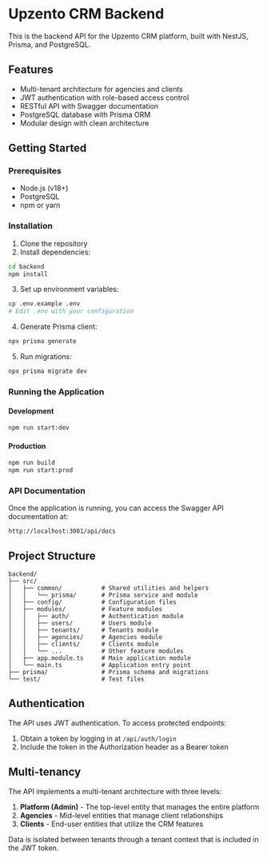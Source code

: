 # Upzento CRM Backend

This is the backend API for the Upzento CRM platform, built with NestJS, Prisma, and PostgreSQL.

## Features

- Multi-tenant architecture for agencies and clients
- JWT authentication with role-based access control
- RESTful API with Swagger documentation
- PostgreSQL database with Prisma ORM
- Modular design with clean architecture

## Getting Started

### Prerequisites

- Node.js (v18+)
- PostgreSQL
- npm or yarn

### Installation

1. Clone the repository
2. Install dependencies:

```bash
cd backend
npm install
```

3. Set up environment variables:

```bash
cp .env.example .env
# Edit .env with your configuration
```

4. Generate Prisma client:

```bash
npx prisma generate
```

5. Run migrations:

```bash
npx prisma migrate dev
```

### Running the Application

#### Development

```bash
npm run start:dev
```

#### Production

```bash
npm run build
npm run start:prod
```

### API Documentation

Once the application is running, you can access the Swagger API documentation at:

```
http://localhost:3001/api/docs
```

## Project Structure

```
backend/
├── src/
│   ├── common/           # Shared utilities and helpers
│   │   └── prisma/       # Prisma service and module
│   ├── config/           # Configuration files
│   ├── modules/          # Feature modules
│   │   ├── auth/         # Authentication module
│   │   ├── users/        # Users module
│   │   ├── tenants/      # Tenants module
│   │   ├── agencies/     # Agencies module
│   │   ├── clients/      # Clients module
│   │   └── ...           # Other feature modules
│   ├── app.module.ts     # Main application module
│   └── main.ts           # Application entry point
├── prisma/               # Prisma schema and migrations
└── test/                 # Test files
```

## Authentication

The API uses JWT authentication. To access protected endpoints:

1. Obtain a token by logging in at `/api/auth/login`
2. Include the token in the Authorization header as a Bearer token

## Multi-tenancy

The API implements a multi-tenant architecture with three levels:

1. **Platform (Admin)** - The top-level entity that manages the entire platform
2. **Agencies** - Mid-level entities that manage client relationships
3. **Clients** - End-user entities that utilize the CRM features

Data is isolated between tenants through a tenant context that is included in the JWT token. 